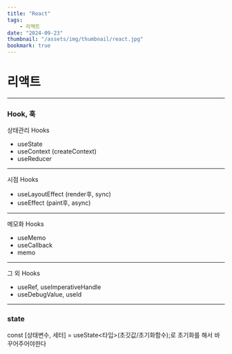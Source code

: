```yaml
---
title: "React"
tags:
    - 리액트
date: "2024-09-23"
thumbnail: "/assets/img/thumbnail/react.jpg"
bookmark: true
---
```


#  리액트
---


### Hook, 훅

상태관리 Hooks
 - useState
 - useContext (createContext)
 - useReducer

---
시점 Hooks
 - useLayoutEffect (render후, sync)
 - useEffect  (paint후, async)

---
메모화 Hooks
 - useMemo
 - useCallback
 - memo

---
그 외 Hooks
 - useRef, useImperativeHandle
 - useDebugValue, useId
---


### state
const [상태변수, 세터] = useState<타입>(초깃값/초기화함수);로 초기화를 해서 바꾸어주어야한다